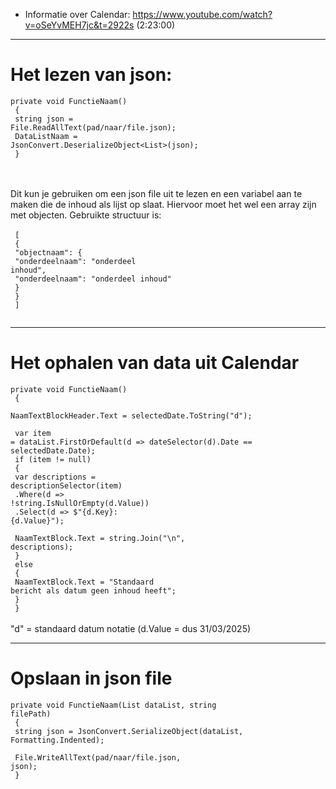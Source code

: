 ﻿- Informatie over Calendar: https://www.youtube.com/watch?v=oSeYvMEH7jc&t=2922s (2:23:00) <br>

________________________________________________________________________
# Het lezen van json:<br>
<code>private void FunctieNaam()<br>
{<br>
    string json = File.ReadAllText(pad/naar/file.json);<br>
    DataListNaam = JsonConvert.DeserializeObject<List<NaamObject>>(json);<br>
}<br>
</code><br><br>
Dit kun je gebruiken om een json file uit te lezen en een variabel aan te maken die de inhoud als lijst op slaat. 
Hiervoor moet het wel een array zijn met objecten. Gebruikte structuur is:<br>
<br>
<code>
[<br>
    {<br>
        "objectnaam": {<br>
            "onderdeelnaam": "onderdeel inhoud",<br>
            "onderdeelnaam": "onderdeel inhoud"<br>
            }<br>
    }<br>
]<br>
</code>
________________________________________________________________________
# Het ophalen van data uit Calendar

<code>private void FunctieNaam<T>()<br>
{<br>
NaamTextBlockHeader.Text = selectedDate.ToString("d");<br><br>
var item = dataList.FirstOrDefault(d => dateSelector(d).Date == selectedDate.Date);<br>
if (item != null)<br>
{<br>
var descriptions = descriptionSelector(item)<br>
.Where(d => !string.IsNullOrEmpty(d.Value))<br>
.Select(d => $"{d.Key}: {d.Value}");<br>
<br>
NaamTextBlock.Text = string.Join("\n", descriptions);<br>
}<br>
else<br>
{<br>
NaamTextBlock.Text = "Standaard bericht als datum geen inhoud heeft";<br>
}<br>
}</code><br>
<br>
"d" = standaard datum notatie (d.Value = dus 31/03/2025)<br>
________________________________________________________________________
# Opslaan in json file
<code>private void FunctieNaam<T>(List<T> dataList, string filePath)<br>
{<br>
string json = JsonConvert.SerializeObject(dataList, Formatting.Indented);<br>
<br>
File.WriteAllText(pad/naar/file.json, json);<br>
}</code><br>